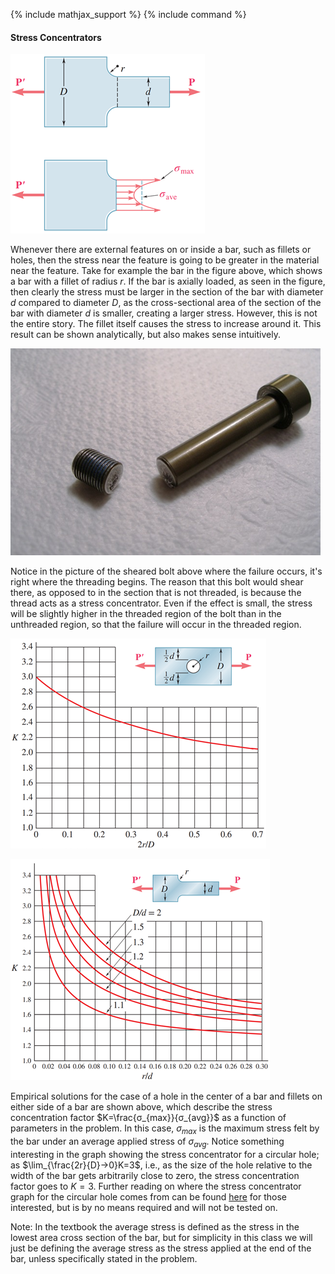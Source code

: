 {% include mathjax_support %}
{% include command %}

#### Stress Concentrators

![](./SC1.png)

Whenever there are external features on or inside a bar, such as fillets or holes, then the stress near the feature is going to be greater in the material near the feature. Take for example the bar in the figure above, which shows a bar with a fillet of radius $r$. If the bar is axially loaded, as seen in the figure, then clearly the stress must be larger in the section of the bar with diameter $d$ compared to diameter $D$, as the cross-sectional area of the section of the bar with diameter $d$ is smaller, creating a larger stress. However, this is not the entire story. The fillet itself causes the stress to increase around it. This result can be shown analytically, but also makes sense intuitively. 

![](./SC2.png)

Notice in the picture of the sheared bolt above where the failure occurs, it's right where the threading begins. The reason that this bolt would shear there, as opposed to in the section that is not threaded, is because the thread acts as a stress concentrator. Even if the effect is small, the stress will be slightly higher in the threaded region of the bolt than in the unthreaded region, so that the failure will occur in the threaded region. 

![](./SC3.png)

![](./SC4.png)

Empirical solutions for the case of a hole in the center of a bar and fillets on either side of a bar are shown above, which describe the stress concentration factor $K=\frac{σ_{max}}{σ_{avg}}$ as a function of parameters in the problem. In this case, $σ_{max}$ is the maximum stress felt by the bar under an average applied stress of $σ_{avg}$. Notice something interesting in the graph showing the stress concentrator for a circular hole; as $\lim_{\frac{2r}{D}→0}⁡K=3$, i.e., as the size of the hole relative to the width of the bar gets arbitrarily close to zero, the stress concentration factor goes to $K=3$. Further reading on where the stress concentrator graph for the circular hole comes from can be found [here](https://www.fracturemechanics.org/hole.html) for those interested, but is by no means required and will not be tested on.

Note: In the textbook the average stress is defined as the stress in the lowest area cross section of the bar, but for simplicity in this class we will just be defining the average stress as the stress applied at the end of the bar, unless specifically stated in the problem.
